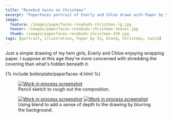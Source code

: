 ```yaml
---
title: "Rosebud twins on Christmas"
excerpt: "PaperFaces portrait of Everly and Chloe drawn with Paper by 53 on an iPad."
image: 
  feature: /images/paperfaces-rosebuds-christmas-lg.jpg
  teaser: /images/paperfaces-rosebuds-christmas-teaser.jpg
  thumb: /images/paperfaces-rosebuds-christmas-150.jpg
tags: [portrait, illustration, Paper by 53, blend, Christmas, twins]
---
```


Just a simple drawing of my twin girls, Everly and Chloe enjoying wrapping paper. I suppose at this age they're more concerned with shredding the covering than what's hidden beneath it.

{% include boilerplate/paperfaces-4.html %}

<figure>
	<a href="{{ site.url }}/images/paperfaces-rosebuds-christmas-process-1-lg.jpg"><img src="{{ site.url }}/images/paperfaces-rosebuds-christmas-process-1-750.jpg" alt="Work in process screenshot"></a>
	<figcaption>Pencil sketch to rough out the composition.</figcaption>
</figure>

<figure class="half">
	<a href="{{ site.url }}/images/paperfaces-rosebuds-christmas-process-2-lg.jpg"><img src="{{ site.url }}/images/paperfaces-rosebuds-christmas-process-2-600.jpg" alt="Work in process screenshot"></a>
	<a href="{{ site.url }}/images/paperfaces-rosebuds-christmas-process-3-lg.jpg"><img src="{{ site.url }}/images/paperfaces-rosebuds-christmas-process-3-600.jpg" alt="Work in process screenshot"></a>
	<figcaption>Using blend to add a sense of depth to the drawing by blurring the background.</figcaption>
</figure>
